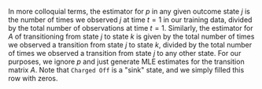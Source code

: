 In more colloquial terms, the estimator for $p$ in any given outcome state $j$ is the number of times we observed $j$ at time $t=1$ in our training data, divided by the total number of observations at time $t=1$. Similarly, the estimator for $A$ of transitioning from state $j$ to state $k$ is given by the total number of times we observed a transition from state $j$ to state $k$, divided by the total number of times we observed a transition from state $j$ to any other state. For our purposes, we ignore $p$ and just generate MLE estimates for the transition matrix $A$. Note that `Charged Off` is a "sink" state, and we simply filled this row with zeros.